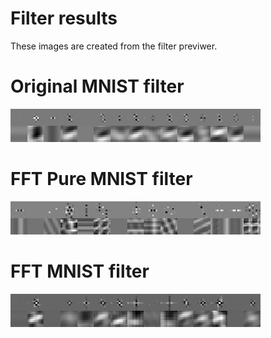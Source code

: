 # Filter results

These images are created from the filter previwer.
  
# Original MNIST filter
![org](preview-operations=conv_screenshot_23.01.2019.png)  
# FFT Pure MNIST filter
![fft_pure](preview-operations=fft_pure_screenshot_23.01.2019.png?raw=true "FFT Pure MNIST filter")  
# FFT MNIST filter
![fft](preview-operations=fft_screenshot_23.01.2019.png?raw=true "FFT MNIST filter")  
